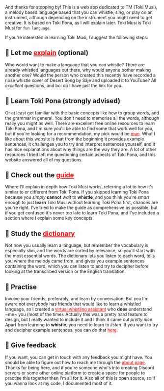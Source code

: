 And thanks for stopping by! This is a web app dedicated to TM (Toki Musi), a melody based language based that you can whistle, sing, or play on an instrument, although depending on the instrument you might need to get creative. It is based on Toki Pona, as I will explain later. Toki Musi is Toki Musi for `fun language`.

If you're interested in learning Toki Musi, I suggest the following steps:

## 🙋 Let me <a href="./about" style="color:#FF0000;">explain</a> (optional)

Who would want to make a language that you can whistle? There are already whistled languages out there, why would anyone bother making another one? Would the person who created this recently have recorded a nose whistle cover of Desert Song by Säje and uploaded it to YouTube? All *excellent* questions, and boi do I have just the link for you.

## 🧩 Learn Toki Pona (strongly advised)

Or at least get familiar with the basic concepts like how to group words, and the grammar in general. You don't need to memorise all the words, although really you might as well. There are excellent free online resources to learn Toki Pona, and I'm sure you'll be able to find some that work well for you, but if you're looking for a recommendation, my pick would be <a href="https://mun.la/" style="color:#FF0000;">mun</a>. What I like about this website is that from the beginning it provides example sentences, it challenges you to try and interpret sentences yourself, and it has nice explanations about why things are the way they are. A lot of other resources I tried left me questioning certain aspects of Toki Pona, and this website answered all of my questions. 

## 🧭 Check out the <a href="./guide" style="color:#FF0000;">guide</a>

Where I'll explain in depth how Toki Musi works, referring a lot to how it's simliar to or different from Toki Pona. If you skipped learning Toki Pona because you *simply* **cannot** *wait* to **whistle**, and you think you're *smart* enough to just **learn** Toki Musi without learning Toki Pona first, chances are you're right. I've tried to make the guide as comprehensive as possible, but if you get confused it's never too late to learn Toki Pona, and I've included a section where I explain some key concepts.

## 📖 Study the <a href="./dictionary" style="color:#FF0000;">dictionary</a>

Not how you usually learn a language, but remember the vocabulary is especially slim, and the words are sorted by relevance, so you'll start with the most essential words. The dictionary lets you listen to each word, tells you where the melody came from, and gives you example sentences containing the word, which you can listen to and try to decipher before looking at the transcribed version or the English translation.

## 💪 Practise

Involve your friends, preferably, and learn by conversation. But yea I'm aware not everybody has friends that would like to learn a whistled language, so I created a <a href="./whistle_coach" style="color:#FF0000;">virtual whistling assistant</a> who **does** understand ~me~ you (most of the time). Actually this was a pretty hard feature to design, but I really wanted to include it and I think it came out *pretty nice*. Apart from learning to **whistle**, you need to learn to *listen*. If you want to try and decipher example sentences, you can do that <a href="./transcribe_coach" style="color:#FF0000;">here</a>.

## 💞 Give feedback

If you want, you can get in touch with any feedback you might have. You should be able to figure out how to reach me through the <a href="./about" style="color:#FF0000;">about page</a>. Thanks for being here, and if you're someone who's into creating Discord servers or some other online platform to create a space for people to practise this together then I'm all for it. Also all of this is open source, so if you wanna look at my code, I documented most of it.